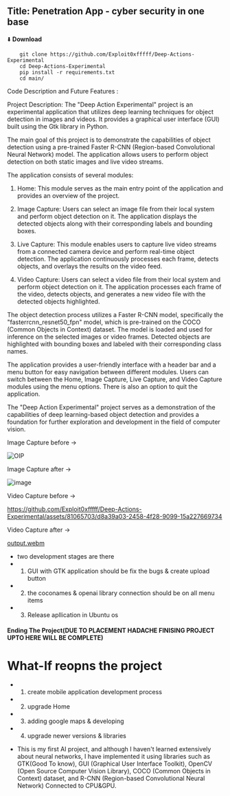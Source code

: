 ## Title: Penetration App -  cyber security  in one base

⬇️ **Download**

```
    git clone https://github.com/Exploit0xfffff/Deep-Actions-Experimental
    cd Deep-Actions-Experimental
    pip install -r requirements.txt
    cd main/
```

Code Description and Future Features :

Project Description:
The "Deep Action Experimental" project is an experimental application that utilizes deep learning techniques for object detection in images and videos. It provides a graphical user interface (GUI) built using the Gtk library in Python.

The main goal of this project is to demonstrate the capabilities of object detection using a pre-trained Faster R-CNN (Region-based Convolutional Neural Network) model. The application allows users to perform object detection on both static images and live video streams.

The application consists of several modules:

1. Home: This module serves as the main entry point of the application and provides an overview of the project.

2. Image Capture: Users can select an image file from their local system and perform object detection on it. The application displays the detected objects along with their corresponding labels and bounding boxes.

3. Live Capture: This module enables users to capture live video streams from a connected camera device and perform real-time object detection. The application continuously processes each frame, detects objects, and overlays the results on the video feed.

4. Video Capture: Users can select a video file from their local system and perform object detection on it. The application processes each frame of the video, detects objects, and generates a new video file with the detected objects highlighted.

The object detection process utilizes a Faster R-CNN model, specifically the "fasterrcnn_resnet50_fpn" model, which is pre-trained on the COCO (Common Objects in Context) dataset. The model is loaded and used for inference on the selected images or video frames. Detected objects are highlighted with bounding boxes and labeled with their corresponding class names.

The application provides a user-friendly interface with a header bar and a menu button for easy navigation between different modules. Users can switch between the Home, Image Capture, Live Capture, and Video Capture modules using the menu options. There is also an option to quit the application.

The "Deep Action Experimental" project serves as a demonstration of the capabilities of deep learning-based object detection and provides a foundation for further exploration and development in the field of computer vision.

Image Capture before ->

![OIP](https://github.com/Exploit0xfffff/Deep-Actions-Experimental/assets/81065703/ae960bdc-79f1-4bd7-8659-ab774d0c8684)


Image Capture after ->

![image](https://github.com/Exploit0xfffff/Deep-Actions-Experimental/assets/81065703/05cdb353-4d81-4b92-93f5-126dd941052c)


Video Capture before ->

https://github.com/Exploit0xfffff/Deep-Actions-Experimental/assets/81065703/d8a39a03-2458-4f28-9099-15a227669734


Video Capture after ->

[output.webm](https://github.com/Exploit0xfffff/Deep-Actions-Experimental/assets/81065703/63106c9b-ec77-4800-8c2b-3cca98f2dada)

- two development stages are there 
- 1) GUI with GTK application should be fix the bugs & create upload button
- 2) the coconames & openai library connection should be on all menu items 
- 3) Release apllication in Ubuntu os 

#### Ending The Project(DUE TO PLACEMENT HADACHE FINISING PROJECT UPTO HERE WILL BE COMPLETE)

# What-If reopns the project
- 1) create mobile application development process 
- 2) upgrade Home 
- 3) adding google maps & developing 
- 4) upgrade newer versions & libraries 


- This is my first AI project, and although I haven't learned extensively about neural networks, I have implemented it using libraries such as GTK(Good To know), GUI (Graphical User Interface Toolkit), OpenCV (Open Source Computer Vision Library), COCO (Common Objects in Context) dataset, and R-CNN (Region-based Convolutional Neural Network) Connected to CPU&GPU.
